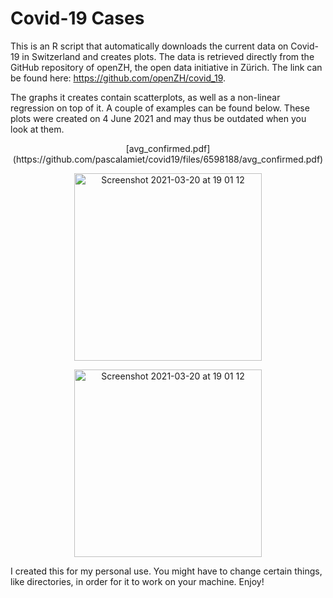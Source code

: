 # Covid-19 Cases

This is an R script that automatically downloads the current data on Covid-19 in Switzerland and creates plots. The data is retrieved directly from the GitHub repository of openZH, the open data initiative in Zürich. The link can be found here: https://github.com/openZH/covid_19. 

The graphs it creates contain scatterplots, as well as a non-linear regression on top of it. A couple of examples can be found below. These plots were created on 4 June 2021 and may thus be outdated when you look at them.

<p align='center'>
[avg_confirmed.pdf](https://github.com/pascalamiet/covid19/files/6598188/avg_confirmed.pdf)
</p>

<p align='center'>
<img width="300" alt="Screenshot 2021-03-20 at 19 01 12" src="https://user-images.githubusercontent.com/61436958/111886068-c025c800-89cb-11eb-9535-47d252ff428d.jpeg">
</p>

<p align='center'>
<img width="300" alt="Screenshot 2021-03-20 at 19 01 12" src="https://user-images.githubusercontent.com/61436958/111886078-d6338880-89cb-11eb-9620-0a0376390a69.jpeg">
</p>

I created this for my personal use. You might have to change certain things, like directories, in order for it to work on your machine. Enjoy!
